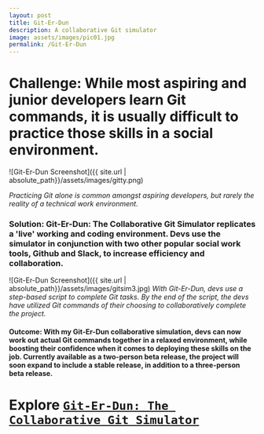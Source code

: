 ```yaml
---
layout: post
title: Git-Er-Dun 
description: A collaborative Git simulator
image: assets/images/pic01.jpg
permalink: /Git-Er-Dun
---
```


# Challenge: While most aspiring and junior developers learn Git commands, it is usually difficult to practice those skills in a social environment. #
![Git-Er-Dun Screenshot]({{ site.url | absolute_path}}/assets/images/gitty.png) 

_Practicing Git alone is common amongst aspiring developers, but rarely the reality of a technical work environment._

### Solution: Git-Er-Dun: The Collaborative Git Simulator replicates a 'live' working and coding environment. Devs use the simulator in conjunction with two other popular social work tools, Github and Slack, to increase efficiency and collaboration. ###


![Git-Er-Dun Screenshot]({{ site.url | absolute_path}}/assets/images/gitsim3.jpg)
_With Git-Er-Dun, devs use a step-based script to complete Git tasks. By the end of the script, the devs have utilized Git commands of their choosing to collaboratively complete the project._
#### Outcome: With my Git-Er-Dun collaborative simulation, devs can now work out actual Git commands together in a relaxed environment, while boosting their confidence when it comes to deploying these skills on the job. Currently available as a two-person beta release, the project will soon expand to include a stable release, in addition to a three-person beta release. ####

# Explore [`Git-Er-Dun: The Collaborative Git Simulator`](https://github.com/RealToughCandy/RealtoughCandy-Presents-Git-Er-Dun-THE-COLLABORATIVE-GIT-SIMULATOR-Beta-Release) #